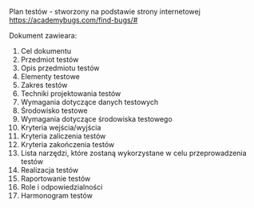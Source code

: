 Plan testów - stworzony na podstawie strony internetowej https://academybugs.com/find-bugs/#

Dokument zawieara:


1.  Cel dokumentu	
2.	Przedmiot testów	
3.	Opis przedmiotu testów	
4.	Elementy testowe	
5.	Zakres testów	
6.	Techniki projektowania testów	
7.	Wymagania dotyczące danych testowych	
8.	Środowisko testowe	
9.	Wymagania dotyczące środowiska testowego	
10.	Kryteria wejścia/wyjścia	
11.	Kryteria zaliczenia testów	
12.	Kryteria zakończenia testów	
13.	Lista narzędzi, które zostaną wykorzystane w celu przeprowadzenia testów	
14.	Realizacja testów	
15.	Raportowanie testów	
16.	Role i odpowiedzialności	
17.	Harmonogram testów	


